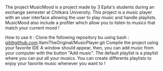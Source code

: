 The project MusicMood is a project made by 3 Epita's students during an exchange semester at Chitkara University.
This project is a music player with an user interface allowing the user to play music and handle playlists.
MusicMood also include a profiler which allow you to listen to musics that match your current mood !

How to use it :
Clone the following repository bu using bash : git@github.com:XamiTheOriginal/MusicPlayer.git
Compile the project using your favorite IDE
A window should appear, then, you can add music from your computer with the button "Add music".
The default playlist is a playlist where you can put all your musics.
You can create differents playlists to enjoy your favorite music whenever you want to !